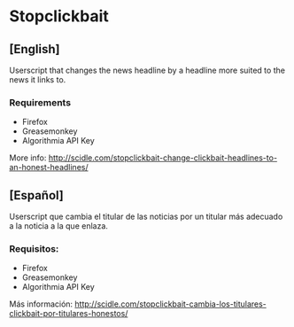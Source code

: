<h1>Stopclickbait</h1>

<h2>[English]</h2>

Userscript that changes the news headline by a headline more suited to the news it links to.

<h3>Requirements</h3>
<ul>
 	<li>Firefox</li>
 	<li>Greasemonkey</li>
  <li>Algorithmia API Key</li>
</ul>

More info: http://scidle.com/stopclickbait-change-clickbait-headlines-to-an-honest-headlines/

<h2>[Español]</h2>

Userscript que cambia el titular de las noticias por un titular más adecuado a la noticia a la que enlaza.

<h3>Requisitos:</h3>
<ul>
 	<li>Firefox</li>
 	<li>Greasemonkey</li>
  <li>Algorithmia API Key</li>
</ul>

Más información: http://scidle.com/stopclickbait-cambia-los-titulares-clickbait-por-titulares-honestos/
